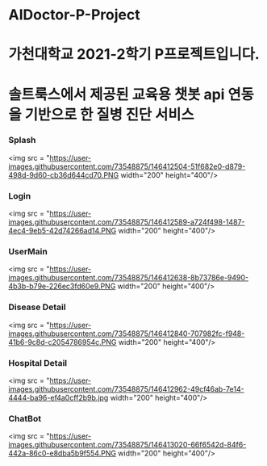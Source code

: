 # AIDoctor-P-Project
# 가천대학교 2021-2학기 P프로젝트입니다.
# 솔트룩스에서 제공된 교육용 챗봇 api 연동을 기반으로 한 질병 진단 서비스

### Splash
<img src = "https://user-images.githubusercontent.com/73548875/146412504-51f682e0-d879-498d-9d60-cb36d644cd70.PNG width="200" height="400"/>

### Login
<img src = "https://user-images.githubusercontent.com/73548875/146412589-a724f498-1487-4ec4-9eb5-42d74266ad14.PNG width="200" height="400"/>                      

### UserMain
<img src = "https://user-images.githubusercontent.com/73548875/146412638-8b73786e-9490-4b3b-b79e-226ec3fd60e9.PNG width="200" height="400"/>

### Disease Detail
<img src = "https://user-images.githubusercontent.com/73548875/146412840-707982fc-f948-41b6-9c8d-c2054786954c.PNG width="200" height="400"/>                                                                                                                                          
### Hospital Detail
<img src = "https://user-images.githubusercontent.com/73548875/146412962-49cf46ab-7e14-4444-ba96-ef4a0cff2b9b.jpg width="200" height="400"/>

### ChatBot
<img src = "https://user-images.githubusercontent.com/73548875/146413020-66f6542d-84f6-442a-86c0-e8dba5b9f554.PNG width="200" height="400"/>                       
